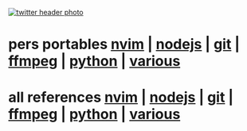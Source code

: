 [![twitter header photo](https://pbs.twimg.com/profile_banners/2177054297/1512901091/1500x500)](https://twitter.com/crbyxwpzfl/header_photo)
# pers portables [nvim](https://github.com/crbyxwpzfl/nvim) | [nodejs](https://github.com/crbyxwpzfl/nodejs) | [git](https://github.com/crbyxwpzfl/git) | [ffmpeg](https://github.com/crbyxwpzfl/ffmpeg) | [python](https://github.com/crbyxwpzfl/python) | [various](https://github.com/crbyxwpzfl/various)
# all references [nvim](https://github.com/neovim/neovim) | [nodejs](https://github.com/homebridge/homebridge) | [git](https://git-scm.com/) | [ffmpeg](https://ffmpeg.org/) | [python](https://www.python.org/) | [various]()
